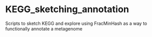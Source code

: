 # KEGG_sketching_annotation
Scripts to sketch KEGG and explore using FracMinHash as a way to functionally annotate a metagenome

